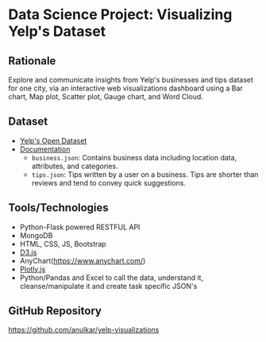 # Data Science Project: Visualizing Yelp's Dataset

## Rationale  

Explore and communicate insights from Yelp's businesses and tips dataset for one city, via an interactive web visualizations dashboard using a Bar chart, Map plot, Scatter plot, Gauge chart, and Word Cloud. 

## Dataset
* [Yelp's Open Dataset](https://www.yelp.com/dataset)
* [Documentation](https://www.yelp.com/dataset/documentation/main)
  * `business.json`: Contains business data including location data, attributes, and categories.
  * `tips.json`: Tips written by a user on a business. Tips are shorter than reviews and tend to convey quick suggestions.

## Tools/Technologies
* Python-Flask powered RESTFUL API
* MongoDB
* HTML, CSS, JS, Bootstrap
* [D3.js](https://d3js.org/)
* AnyChart(https://www.anychart.com/)
* [Plotly.js](https://plotly.com/javascript/)
* Python/Pandas and Excel to call the data, understand it, cleanse/manipulate it and create task specific JSON's


## GitHub Repository
https://github.com/anulkar/yelp-visualizations
